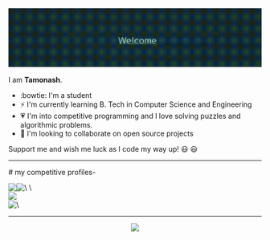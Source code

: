 <div align="center">
	<body>
    <img src="https://github.com/m-e-r-l-i-n/m-e-r-l-i-n/blob/master/readme2.gif">
    </body>
</div>

I am **Tamonash**.

- :bowtie: I'm a student
- ⚡ I'm currently learning B. Tech in Computer Science and Engineering
- :heartpulse: I'm into competitive programming and I love solving puzzles and algorithmic problems.  
- 👯 I'm looking to collaborate on open source projects

Support me and wish me luck as I code my way up! :smiley: :smiley:	

<hr>
 # my competitive profiles-

 <img align="left" src="https://cp-logo.vercel.app/codechef/tamo11" />\ 
 <img align="left" src="https://cp-logo.vercel.app/codeforces/chris_11" />\   
 <img align="left" src="https://cp-logo.vercel.app/atcoder/merlin" />\
 <img align="left" src="https://cp-logo.vercel.app/topcoder/_merlin_" />\  


<!--
**m-e-r-l-i-n/m-e-r-l-i-n** is a ✨ _special_ ✨ repository because its `README.md` (this file) appears on your GitHub profile.

Here are some ideas to get you started:

- 🤔 I’m looking for help with 
- 💬 Ask me about ...
- 📫 How to reach me: ...
- 😄 Pronouns: ...
- ⚡ Fun fact: ...
-->

<hr>

<p align="center">
<img src="https://github-readme-stats.vercel.app/api?username=m-e-r-l-i-n&&show_icons=true&title_color=000000&icon_color=ccccccf&text_color=000000&bg_color=ffffff" width="75%"/>
</p>
